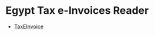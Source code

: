 <div class="ignore-in-full-text-search">

# Egypt Tax e-Invoices Reader
  - [TaxEInvoice](/modules/egtax/TaxEInvoice.md)

</div>
